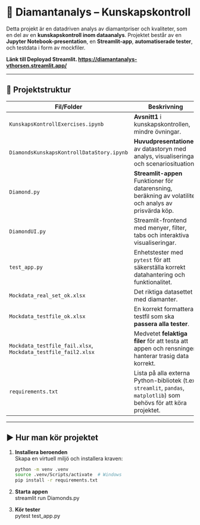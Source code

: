# 💎 Diamantanalys – Kunskapskontroll

Detta projekt är en datadriven analys av diamantpriser och kvaliteter, som en del av en **kunskapskontroll inom dataanalys**. Projektet består av en **Jupyter Notebook-presentation**, en **Streamlit-app**, **automatiserade tester**, och testdata i form av mockfiler.

**Länk till Deployad Streamlit. https://diamantanalys-vthorsen.streamlit.app/**

---

## 📁 Projektstruktur

| Fil/Folder                                                    | Beskrivning                                                                                                           |
| ------------------------------------------------------------- | --------------------------------------------------------------------------------------------------------------------- |
| `KunskapsKontrollExercises.ipynb`                             | **Avsnitt1** i kunskapskontrollen, mindre övningar.                                                                   |
| `DiamondsKunskapsKontrollDataStory.ipynb`                     | **Huvudpresentationen** av datastoryn med analys, visualiseringar och scenariosituation.                              |
| `Diamond.py`                                                  | **Streamlit-appen** Funktioner för datarensning, beräkning av volatilitet och analys av prisvärda köp.                |
| `DiamondUI.py`                                                | Streamlit-frontend med menyer, filter, tabs och interaktiva visualiseringar.                                          |
| `test_app.py`                                                 | Enhetstester med `pytest` för att säkerställa korrekt datahantering och funktionalitet.                               |
| `Mockdata_real_set_ok.xlsx`                                   | Det riktiga datasettet med diamanter.                                                                                 |
| `Mockdata_testfile_ok.xlsx`                                   | En korrekt formatterad testfil som ska **passera alla tester**.                                                       |
| `Mockdata_testfile_fail.xlsx`, `Mockdata_testfile_fail2.xlsx` | Medvetet **felaktiga filer** för att testa att appen och rensningen hanterar trasig data korrekt.                     |
| `requirements.txt`                                            | Lista på alla externa Python-bibliotek (t.ex. `streamlit`, `pandas`, `matplotlib`) som behövs för att köra projektet. |

---

## ▶️ Hur man kör projektet

1. **Installera beroenden**  
   Skapa en virtuell miljö och installera kraven:

   ```bash
   python -m venv .venv
   source .venv/Scripts/activate  # Windows
   pip install -r requirements.txt
   ```

2. **Starta appen**  
   streamlit run Diamonds.py

3. **Kör tester**  
   pytest test_app.py

